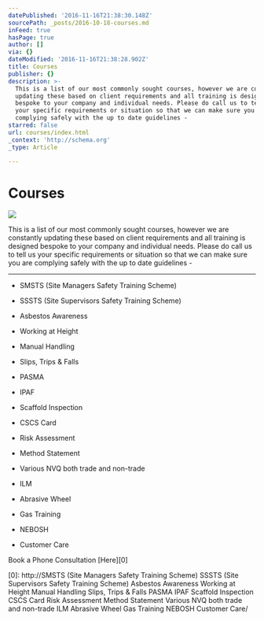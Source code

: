 ```yaml
---
datePublished: '2016-11-16T21:38:30.148Z'
sourcePath: _posts/2016-10-18-courses.md
inFeed: true
hasPage: true
author: []
via: {}
dateModified: '2016-11-16T21:38:28.902Z'
title: Courses
publisher: {}
description: >-
  This is a list of our most commonly sought courses, however we are constantly
  updating these based on client requirements and all training is designed
  bespoke to your company and individual needs. Please do call us to tell us
  your specific requirements or situation so that we can make sure you are
  complying safely with the up to date guidelines -
starred: false
url: courses/index.html
_context: 'http://schema.org'
_type: Article

---
```

# Courses
![](https://the-grid-user-content.s3-us-west-2.amazonaws.com/7848c08b-561a-4915-b1a1-2c0866eacae2.jpg)

This is a list of our most commonly sought courses, however we are constantly updating these based on client requirements and all training is designed bespoke to your company and individual needs. Please do call us to tell us your specific requirements or situation so that we can make sure you are complying safely with the up to date guidelines -

---

* SMSTS (Site Managers Safety Training Scheme)

* SSSTS (Site Supervisors Safety Training Scheme)

* Asbestos Awareness

* Working at Height

* Manual Handling

* Slips, Trips & Falls

* PASMA

* IPAF

* Scaffold Inspection

* CSCS Card

* Risk Assessment

* Method Statement

* Various NVQ both trade and non-trade

* ILM

* Abrasive Wheel

* Gas Training

* NEBOSH

* Customer Care

Book a Phone Consultation [Here][0]

[0]: http://SMSTS (Site Managers Safety Training Scheme) SSSTS (Site Supervisors Safety Training Scheme) Asbestos Awareness Working at Height Manual Handling Slips, Trips & Falls PASMA IPAF Scaffold Inspection CSCS Card Risk Assessment Method Statement Various NVQ both trade and non-trade ILM Abrasive Wheel Gas Training NEBOSH Customer Care/